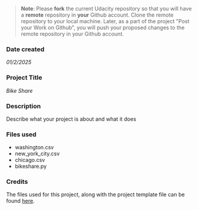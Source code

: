 >**Note**: Please **fork** the current Udacity repository so that you will have a **remote** repository in **your** Github account. Clone the remote repository to your local machine. Later, as a part of the project "Post your Work on Github", you will push your proposed changes to the remote repository in your Github account.

### Date created
*01/2/2025*

### Project Title
*Bike Share*

### Description
Describe what your project is about and what it does

### Files used
- washington.csv
- new_york_city.csv
- chicago.csv
- bikeshare.py

### Credits
The files used for this project, along with the project template file can be found [here](https://learn.udacity.com/nanodegrees/nd104-ent-mt-pds/parts/cd0024/lessons/ls1727/concepts/860fef28-14e0-4f65-b506-a6795045c6fd?_gl=1*1drt0yn*_gcl_aw*R0NMLjE3Mzc2NTcyMTguQ2owS0NRaUE3c2U4QmhDQUFSSXNBS25GM3J5X054U3VlMlhHOG5walJYUklnM1BYYzM4YVZXUzV2MHVpRDJGbnFuMHZTcDh5eHNjc2dpTWFBZ0FwRUFMd193Y0I.*_gcl_au*NjAzNTg1MjI0LjE3Mzc2NTcxMTE.*_ga*MTAwMTcyMDgzNi4xNzM3NjU3MTU0*_ga_CF22GKVCFK*MTczNzczMjg0MC4xLjEuMTczNzczMjg1Ni40NC4wLjA.).

